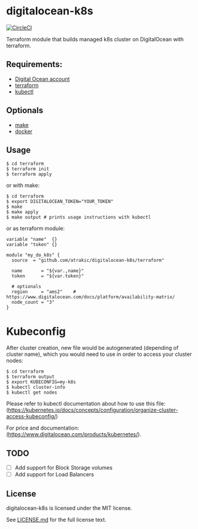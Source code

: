 # digitalocean-k8s
[![CircleCI](https://circleci.com/gh/atrakic/digitalocean-k8s.svg?style=svg)](https://circleci.com/gh/atrakic/digitalocean-k8s)

Terraform module that builds managed k8s cluster on DigitalOcean with terraform.

## Requirements:
* [Digital Ocean account](https://cloud.digitalocean.com/login) 
* [terraform](https://www.terraform.io/)
* [kubectl](https://kubernetes.io/docs/tasks/tools/install-kubectl/#install-kubectl)

## Optionals
* [make](https://www.gnu.org/software/make/)
* [docker](https://docs.docker.com/)

## Usage
```shell
$ cd terraform
$ terraform init
$ terraform apply
```

or with make:
``` shell
$ cd terraform
$ export DIGITALOCEAN_TOKEN="YOUR_TOKEN"
$ make
$ make apply
$ make output # prints usage instructions with kubectl
```

or as terraform module:
``` hcl
variable "name"  {}
variable "token" {}

module "my_do_k8s" {
  source  = "github.com/atrakic/digitalocean-k8s/terraform"

  name       = "${var.,name}"
  token      = "${var.token}"

  # optionals
  region     = "ams2"    # https://www.digitalocean.com/docs/platform/availability-matrix/
  node_count = "3"
}
``` 

# Kubeconfig
After cluster creation, new file would be autogenerated (depending of cluster name), which you would need to use in order to access your cluster nodes:
``` shell
$ cd terraform
$ terraform output
$ export KUBECONFIG=my-k8s
$ kubectl cluster-info
$ kubectl get nodes
```

Please refer to kubectl documentation about how to use this file: (https://kubernetes.io/docs/concepts/configuration/organize-cluster-access-kubeconfig/)

For price and documentation:
(https://www.digitalocean.com/products/kubernetes/).

## TODO
- [ ] Add support for Block Storage volumes
- [ ] Add support for Load Balancers

## License
digitalocean-k8s is licensed under the MIT license.

See [LICENSE.md](https://github.com/atrakic/digitalocean-k8s/blob/master/LICENSE.md) for the full license text.

